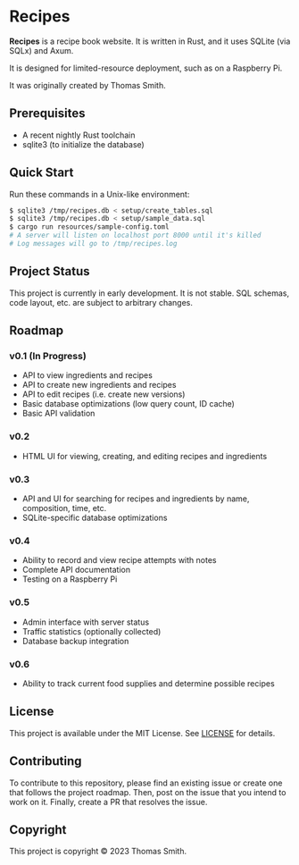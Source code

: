 # Recipes
**Recipes** is a recipe book website. It is written in Rust, and it uses SQLite
(via SQLx) and Axum.

It is designed for limited-resource deployment, such as on a Raspberry Pi.

It was originally created by Thomas Smith.

## Prerequisites
- A recent nightly Rust toolchain
- sqlite3 (to initialize the database)

## Quick Start
Run these commands in a Unix-like environment:
```sh
$ sqlite3 /tmp/recipes.db < setup/create_tables.sql
$ sqlite3 /tmp/recipes.db < setup/sample_data.sql
$ cargo run resources/sample-config.toml
# A server will listen on localhost port 8000 until it's killed
# Log messages will go to /tmp/recipes.log
```

## Project Status
This project is currently in early development. It is not stable. SQL schemas,
code layout, etc. are subject to arbitrary changes.

## Roadmap
### v0.1 (In Progress)
- API to view ingredients and recipes
- API to create new ingredients and recipes
- API to edit recipes (i.e. create new versions)
- Basic database optimizations (low query count, ID cache)
- Basic API validation

### v0.2
- HTML UI for viewing, creating, and editing recipes and ingredients

### v0.3
- API and UI for searching for recipes and ingredients by name, composition,
  time, etc.
- SQLite-specific database optimizations

### v0.4
- Ability to record and view recipe attempts with notes
- Complete API documentation
- Testing on a Raspberry Pi

### v0.5
- Admin interface with server status
- Traffic statistics (optionally collected)
- Database backup integration

### v0.6
- Ability to track current food supplies and determine possible recipes

## License
This project is available under the MIT License. See [LICENSE](./LICENSE) for
details.

## Contributing
To contribute to this repository, please find an existing issue or create one
that follows the project roadmap. Then, post on the issue that you intend to
work on it. Finally, create a PR that resolves the issue.

## Copyright
This project is copyright © 2023 Thomas Smith.
